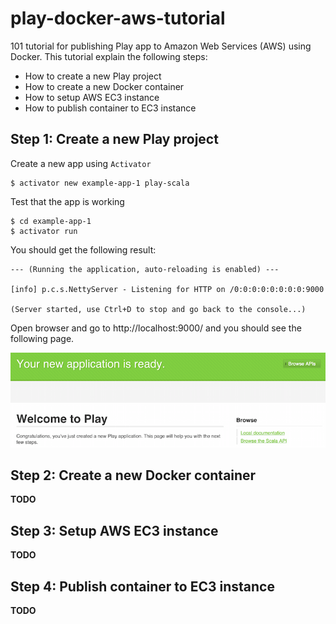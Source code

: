 # play-docker-aws-tutorial
101 tutorial for publishing Play app to Amazon Web Services (AWS) using Docker. This tutorial explain the following steps:

- How to create a new Play project
- How to create a new Docker container
- How to setup AWS EC3 instance
- How to publish container to EC3 instance

## Step 1: Create a new Play project

Create a new app using `Activator`

```
$ activator new example-app-1 play-scala
```
Test that the app is working

```
$ cd example-app-1
$ activator run
```

You should get the following result:

```
--- (Running the application, auto-reloading is enabled) ---

[info] p.c.s.NettyServer - Listening for HTTP on /0:0:0:0:0:0:0:0:9000

(Server started, use Ctrl+D to stop and go back to the console...)
```

Open browser and go to http://localhost:9000/ and you should see the following page.

![image](images/play-default-page.png)


## Step 2: Create a new Docker container
**TODO**

## Step 3: Setup AWS EC3 instance
**TODO**

## Step 4: Publish container to EC3 instance
**TODO**
